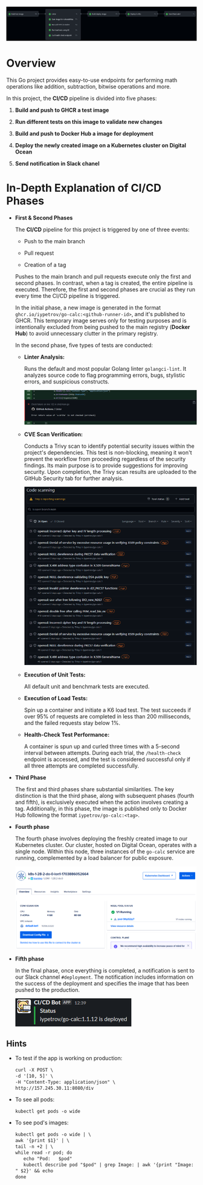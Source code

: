 ![Overview](diagrams/overview.png)

# Overview

This Go project provides easy-to-use endpoints for performing math operations like addition, subtraction, bitwise operations and more.

In this project, the **CI/CD** pipeline is divided into five phases:

1. **Build and push to GHCR a test image**

2. **Run different tests on this image to validate new changes**

3. **Build and push to Docker Hub a image for deployment**

4. **Deploy the newly created image on a Kubernetes cluster on Digital Ocean**

5. **Send notification in Slack chanel**


# In-Depth Explanation of CI/CD Phases

- **First & Second Phases**

   The **CI/CD** pipeline for this project is triggered by one of three events:

   - Push to the main branch

   - Pull request

   - Creation of a tag

   Pushes to the main branch and pull requests execute only the first and second phases. In contrast, when a tag is created, the entire pipeline is executed. Therefore, the first and second phases are crucial as they run every time the CI/CD pipeline is triggered.

   In the initial phase, a new image is generated in the format `ghcr.io/iypetrov/go-calc:<github-runner-id>`, and it's published to GHCR. This temporary image serves only for testing purposes and is intentionally excluded from being pushed to the main registry (**Docker Hub**) to avoid unnecessary clutter in the primary registry. 

   In the second phase, five types of tests are conducted:

   - **Linter Analysis:** 
   
      Runs the default and most popular Golang linter `golangci-lint`. It analyzes source code to flag programming errors, bugs, stylistic errors, and suspicious constructs.

      ![Linter](diagrams/linter.png)

   - **CVE Scan Verification:** 
   
      Conducts a Trivy scan to identify potential security issues within the project's dependencies. This test is non-blocking, meaning it won't prevent the workflow from proceeding regardless of the security findings. Its main purpose is to provide suggestions for improving security. Upon completion, the Trivy scan results are uploaded to the GitHub Security tab for further analysis.

      ![CVE Scan](diagrams/cve.png)

   - **Execution of Unit Tests:** 
   
      All default unit and benchmark tests are executed.

  - **Execution of Load Tests:**

      Spin up a container and initiate a K6 load test. The test succeeds if over 95% of requests are completed in less than 200 milliseconds, and the failed requests stay below 1%.

   - **Health-Check Test Performance:** 
   
      A container is spun up and curled three times with a 5-second interval between attempts. During each trial, the `/health-check` endpoint is accessed, and the test is considered successful only if all three attempts are completed successfully.

- **Third Phase**

   The first and third phases share substantial similarities. The key distinction is that the third phase, along with subsequent phases (fourth and fifth), is exclusively executed when the action involves creating a tag. Additionally, in this phase, the image is published only to Docker Hub following the format `iypetrov/go-calc:<tag>`.

- **Fourth phase**

   The fourth phase involves deploying the freshly created image to our Kubernetes cluster. Our cluster, hosted on Digital Ocean, operates with a single node. Within this node, three instances of the `go-calc` service are running, complemented by a load balancer for public exposure.

   ![K8s](diagrams/k8s.png)

- **Fifth phase**

   In the final phase, once everything is completed, a notification is sent to our Slack channel `#deployment`. The notification includes information on the success of the deployment and specifies the image that has been pushed to the production.

   ![K8s](diagrams/slack.png)

## Hints

- To test if the app is working on production:
   ```
   curl -X POST \
   -d '[10, 5]' \
   -H "Content-Type: application/json" \
   http://157.245.30.11:8080/div
   ```

- To see all pods:
   ```
   kubectl get pods -o wide
   ```

- To see pod's images:
   ```
   kubectl get pods -o wide | \
   awk '{print $1}' | \
   tail -n +2 | \
   while read -r pod; do
      echo "Pod:   $pod"
      kubectl describe pod "$pod" | grep Image: | awk '{print "Image: " $2}' && echo
   done
   ```